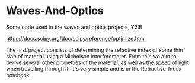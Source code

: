 # Waves-And-Optics
Some code used in the waves and optics projects, Y2IB

https://docs.scipy.org/doc/scipy/reference/optimize.html 

The first project consists of determining the refactive index of some thin slab of material using a Michelson interferometer. 
From this we aim to derive several other propetties of the material, as well as the speed of light when travelling through it.
It's very simple and is in the Refractive-Index notebook.
